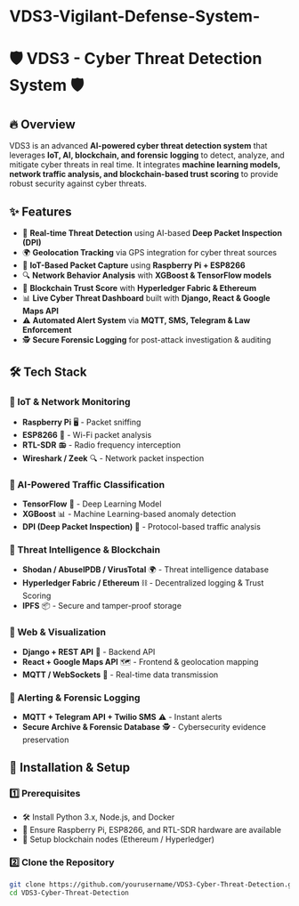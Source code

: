﻿# VDS3-Vigilant-Defense-System-

# 🛡️ VDS3 - Cyber Threat Detection System 🛡️

## 🔥 Overview
VDS3 is an advanced **AI-powered cyber threat detection system** that leverages **IoT, AI, blockchain, and forensic logging** to detect, analyze, and mitigate cyber threats in real time. It integrates **machine learning models, network traffic analysis, and blockchain-based trust scoring** to provide robust security against cyber threats.

## ✨ Features
- 🚀 **Real-time Threat Detection** using AI-based **Deep Packet Inspection (DPI)**
- 🌍 **Geolocation Tracking** via GPS integration for cyber threat sources
- 📡 **IoT-Based Packet Capture** using **Raspberry Pi + ESP8266**
- 🔍 **Network Behavior Analysis** with **XGBoost & TensorFlow models**
- 🔗 **Blockchain Trust Score** with **Hyperledger Fabric & Ethereum**
- 📊 **Live Cyber Threat Dashboard** built with **Django, React & Google Maps API**
- ⚠️ **Automated Alert System** via **MQTT, SMS, Telegram & Law Enforcement**
- 🕵️ **Secure Forensic Logging** for post-attack investigation & auditing

## 🛠️ Tech Stack
### **🔹 IoT & Network Monitoring**
- **Raspberry Pi** 🖥️ - Packet sniffing  
- **ESP8266** 📡 - Wi-Fi packet analysis  
- **RTL-SDR** 📻 - Radio frequency interception  
- **Wireshark / Zeek** 🔍 - Network packet inspection  

### **🔹 AI-Powered Traffic Classification**
- **TensorFlow** 🤖 - Deep Learning Model  
- **XGBoost** 📊 - Machine Learning-based anomaly detection  
- **DPI (Deep Packet Inspection)** 🔬 - Protocol-based traffic analysis  

### **🔹 Threat Intelligence & Blockchain**
- **Shodan / AbuseIPDB / VirusTotal** 🌍 - Threat intelligence database  
- **Hyperledger Fabric / Ethereum** ⛓️ - Decentralized logging & Trust Scoring  
- **IPFS** 📦 - Secure and tamper-proof storage  

### **🔹 Web & Visualization**
- **Django + REST API** 🔌 - Backend API  
- **React + Google Maps API** 🗺️ - Frontend & geolocation mapping  
- **MQTT / WebSockets** 📡 - Real-time data transmission  

### **🔹 Alerting & Forensic Logging**
- **MQTT + Telegram API + Twilio SMS** ⚠️ - Instant alerts  
- **Secure Archive & Forensic Database** 🕵️ - Cybersecurity evidence preservation  

## 🚀 Installation & Setup
### **1️⃣ Prerequisites**
- 🛠️ Install Python 3.x, Node.js, and Docker  
- 📡 Ensure Raspberry Pi, ESP8266, and RTL-SDR hardware are available  
- 🔗 Setup blockchain nodes (Ethereum / Hyperledger)  

### **2️⃣ Clone the Repository**
```bash
git clone https://github.com/yourusername/VDS3-Cyber-Threat-Detection.git
cd VDS3-Cyber-Threat-Detection
